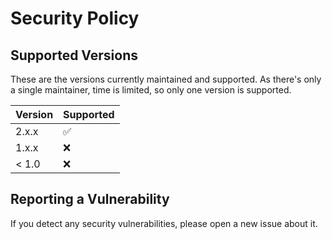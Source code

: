 # Security Policy

## Supported Versions

These are the versions currently maintained and supported. As there's only a single maintainer, time is limited, so only one version is supported.

| Version | Supported          |
| ------- | ------------------ |
| 2.x.x   | :white_check_mark: |
| 1.x.x   | :x:                |
| < 1.0   | :x:                |

## Reporting a Vulnerability

If you detect any security vulnerabilities, please open a new issue about it.
